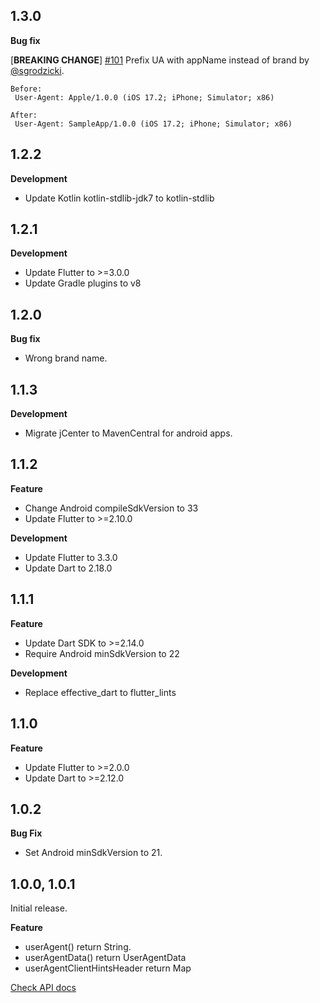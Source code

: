 ## 1.3.0

**Bug fix**

[**BREAKING CHANGE**] [#101](https://github.com/wasabeef/flutter_ua_client_hints/pull/101)  Prefix UA with appName instead of brand by [@sgrodzicki](https://github.com/sgrodzicki).

```
Before:
 User-Agent: Apple/1.0.0 (iOS 17.2; iPhone; Simulator; x86)

After:
 User-Agent: SampleApp/1.0.0 (iOS 17.2; iPhone; Simulator; x86)
```

## 1.2.2

**Development**
- Update Kotlin kotlin-stdlib-jdk7 to kotlin-stdlib


## 1.2.1

**Development**
- Update Flutter to >=3.0.0
- Update Gradle plugins to v8


## 1.2.0

**Bug fix**
- Wrong brand name.

## 1.1.3

**Development**
- Migrate jCenter to MavenCentral for android apps.

## 1.1.2

**Feature**
- Change Android compileSdkVersion to 33
- Update Flutter to >=2.10.0

**Development**
- Update Flutter to 3.3.0
- Update Dart to 2.18.0

## 1.1.1

**Feature**
- Update Dart SDK to >=2.14.0
- Require Android minSdkVersion to 22

**Development**
- Replace effective_dart to flutter_lints

## 1.1.0

**Feature**
- Update Flutter to >=2.0.0
- Update Dart to >=2.12.0

## 1.0.2

**Bug Fix**
- Set Android minSdkVersion to 21.

## 1.0.0, 1.0.1

Initial release.

**Feature**
- userAgent() return String.
- userAgentData() return UserAgentData
- userAgentClientHintsHeader return Map

[Check API docs](https://pub.dev/documentation/ua_client_hints/latest/ua_client_hints/ua_client_hints-library.html)
